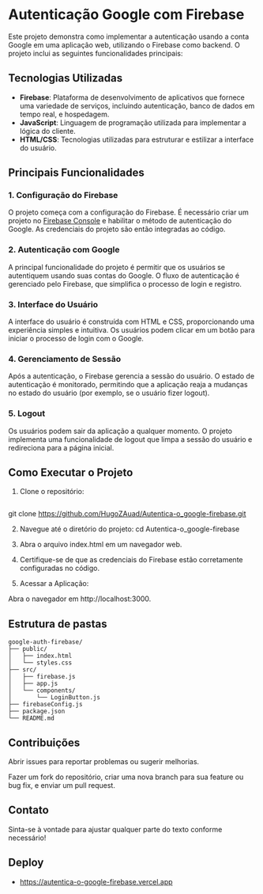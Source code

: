 # Autenticação Google com Firebase

Este projeto demonstra como implementar a autenticação usando a conta Google em uma aplicação web, utilizando o Firebase como backend. O projeto inclui as seguintes funcionalidades principais:

## Tecnologias Utilizadas

- **Firebase**: Plataforma de desenvolvimento de aplicativos que fornece uma variedade de serviços, incluindo autenticação, banco de dados em tempo real, e hospedagem.
- **JavaScript**: Linguagem de programação utilizada para implementar a lógica do cliente.
- **HTML/CSS**: Tecnologias utilizadas para estruturar e estilizar a interface do usuário.

## Principais Funcionalidades

### 1. Configuração do Firebase

O projeto começa com a configuração do Firebase. É necessário criar um projeto no [Firebase Console](https://console.firebase.google.com/) e habilitar o método de autenticação do Google. As credenciais do projeto são então integradas ao código.

### 2. Autenticação com Google

A principal funcionalidade do projeto é permitir que os usuários se autentiquem usando suas contas do Google. O fluxo de autenticação é gerenciado pelo Firebase, que simplifica o processo de login e registro.

### 3. Interface do Usuário

A interface do usuário é construída com HTML e CSS, proporcionando uma experiência simples e intuitiva. Os usuários podem clicar em um botão para iniciar o processo de login com o Google.

### 4. Gerenciamento de Sessão

Após a autenticação, o Firebase gerencia a sessão do usuário. O estado de autenticação é monitorado, permitindo que a aplicação reaja a mudanças no estado do usuário (por exemplo, se o usuário fizer logout).

### 5. Logout

Os usuários podem sair da aplicação a qualquer momento. O projeto implementa uma funcionalidade de logout que limpa a sessão do usuário e redireciona para a página inicial.

## Como Executar o Projeto

1. Clone o repositório:
   ```bash
  git clone https://github.com/HugoZAuad/Autentica-o_google-firebase.git

2. Navegue até o diretório do projeto:
  cd Autentica-o_google-firebase

3. Abra o arquivo index.html em um navegador web.

4. Certifique-se de que as credenciais do Firebase estão corretamente configuradas no código.

5. Acessar a Aplicação:

  Abra o navegador em http://localhost:3000.

## Estrutura de pastas
```
google-auth-firebase/
├── public/
│   ├── index.html
│   └── styles.css
├── src/
│   ├── firebase.js
│   ├── app.js
│   └── components/
│       └── LoginButton.js
├── firebaseConfig.js
├── package.json
└── README.md
```
## Contribuições
  Abrir issues para reportar problemas ou sugerir melhorias.
  
  Fazer um fork do repositório, criar uma nova branch para sua feature ou bug fix, e enviar um pull request.

## Contato
Sinta-se à vontade para ajustar qualquer parte do texto conforme necessário!

## Deploy
- https://autentica-o-google-firebase.vercel.app
